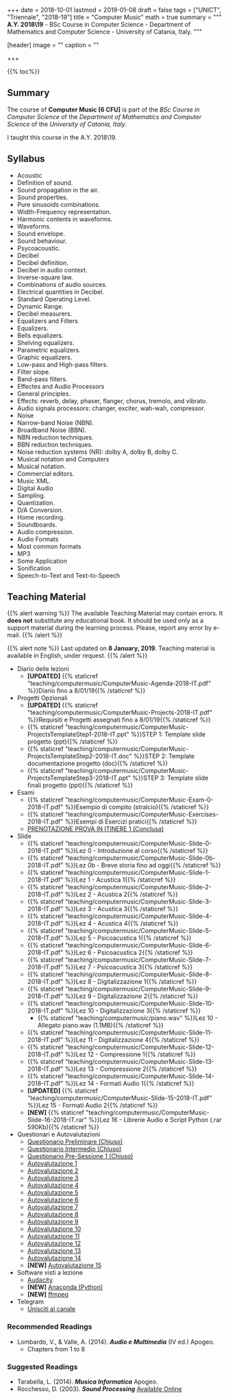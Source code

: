 +++
date = 2018-10-01
lastmod = 2019-01-08
draft = false
tags = ["UNICT", "Triennale", "2018-19"]
title = "Computer Music"
math = true
summary = """
**A.Y. 2018\\19** - BSc Course in Computer Science - Department of Mathematics and Computer Science - University of Catania, Italy.
"""

[header]
image = ""
caption = ""

+++

{{% toc%}}

## Summary

The course of **Computer Music [6 CFU]** is part of the *BSc Course in Computer Science* of the *Department of Mathematics and Computer Science* of the *University of Catania, Italy*.

I taught this course in the A.Y. 2018\\19.

## Syllabus

*	Acoustic 
  * Definition of sound.
  * Sound propagation in the air.
  * Sound properties.
  * Pure sinusoids combinations.
  * Width-Frequency representation.
  * Harmonic contents in waveforms.
  * Waveforms.
  * Sound envelope.
  * Sound behaviour.
  * Psycoacoustic.
*	Decibel 
  * Decibel definition.
  * Decibel in audio context.
  * Inverse-square law.
  * Combinations of audio sources.
  * Electrical quantities in Decibel.
  * Standard Operating Level.
  * Dynamic Range.
  * Decibel measurers.
*	Equalizers and Filters
  * Equalizers.
  * Bells equalizers.
  * Shelving equalizers.
  * Parametric equalizers.
  * Graphic equalizers.
  * Low-pass and High-pass filters.
  * Filter slope.
  * Band-pass filters.
*	Effectes and Audio Processors
  * General principles.
  * Effects: reverb, delay, phaser, flanger, chorus, tremolo, and vibrato.
  * Audio signals processors: changer, exciter, wah-wah, compressor.
*	Noise 
  * Narrow-band Noise (NBN).
  * Broadband Noise (BBN).
  * NBN reduction techniques.
  * BBN reduction techniques.
  * Noise reduction systems (NR): dolby A, dolby B, dolby C.
*	Musical notation and Computers 
  * Musical notation.
  * Commercial editors.
  * Music XML.
*	Digital Audio 
  * Sampling.
  * Quantization.
  * D/A Conversion.
  * Home recording.
  * Soundboards.
  * Audio compression.
*	Audio Formats
  * Most common formats
  * MP3
*	Some Application 
  * Sonification
  * Speech-to-Text and Text-to-Speech 


## Teaching Material

{{% alert warning %}}
The available Teaching Material may contain errors. It **does not** substitute any educational book. It should be used only as a support material during the learning process. Please, report any error by e-mail.
{{% /alert %}}

{{% alert note %}}
Last updated on **8 January, 2019**. Teaching material is available in English, under request.
{{% /alert %}}

* Diario delle lezioni
  * **[UPDATED]** {{% staticref "teaching/computermusic/ComputerMusic-Agenda-2018-IT.pdf" %}}Diario fino a 8/01/19{{% /staticref %}}
* Progetti Opzionali
  * **[UPDATED]** {{% staticref "teaching/computermusic/ComputerMusic-Projects-2018-IT.pdf" %}}Requisiti e Progetti assegnati fino a 8/01/19{{% /staticref %}}
  * {{% staticref "teaching/computermusic/ComputerMusic-ProjectsTemplateStep1-2018-IT.ppt" %}}STEP 1: Template slide progetto (ppt){{% /staticref %}}
  * {{% staticref "teaching/computermusic/ComputerMusic-ProjectsTemplateStep2-2018-IT.doc" %}}STEP 2: Template documentazione progetto (doc){{% /staticref %}}
  * {{% staticref "teaching/computermusic/ComputerMusic-ProjectsTemplateStep3-2018-IT.ppt" %}}STEP 3: Template slide finali progetto (ppt){{% /staticref %}}
* Esami
  * {{% staticref "teaching/computermusic/ComputerMusic-Exam-0-2018-IT.pdf" %}}Esempio di compito (stralcio){{% /staticref %}}
  * {{% staticref "teaching/computermusic/ComputerMusic-Exercises-2018-IT.pdf" %}}Esempi di Esercizi pratici{{% /staticref %}}
  * [PRENOTAZIONE PROVA IN ITINERE 1 (Conclusa)](https://docs.google.com/forms/d/e/1FAIpQLSejuy6rZGfiqPBTJxgemtrR-gP3HCl4znTyn1JE99FdD7EZhA/viewform?usp=sf_link)
* Slide
  * {{% staticref "teaching/computermusic/ComputerMusic-Slide-0-2018-IT.pdf" %}}Lez 0 - Introduzione al corso{{% /staticref %}}
  * {{% staticref "teaching/computermusic/ComputerMusic-Slide-0b-2018-IT.pdf" %}}Lez 0b - Breve storia fino ad oggi{{% /staticref %}}
  * {{% staticref "teaching/computermusic/ComputerMusic-Slide-1-2018-IT.pdf" %}}Lez 1 - Acustica 1{{% /staticref %}}
  * {{% staticref "teaching/computermusic/ComputerMusic-Slide-2-2018-IT.pdf" %}}Lez 2 - Acustica 2{{% /staticref %}}
  * {{% staticref "teaching/computermusic/ComputerMusic-Slide-3-2018-IT.pdf" %}}Lez 3 - Acustica 3{{% /staticref %}}
  * {{% staticref "teaching/computermusic/ComputerMusic-Slide-4-2018-IT.pdf" %}}Lez 4 - Acustica 4{{% /staticref %}}
  * {{% staticref "teaching/computermusic/ComputerMusic-Slide-5-2018-IT.pdf" %}}Lez 5 - Psicoacustica 1{{% /staticref %}}
  * {{% staticref "teaching/computermusic/ComputerMusic-Slide-6-2018-IT.pdf" %}}Lez 6 - Psicoacustica 2{{% /staticref %}}
  * {{% staticref "teaching/computermusic/ComputerMusic-Slide-7-2018-IT.pdf" %}}Lez 7 - Psicoacustica 3{{% /staticref %}}
  * {{% staticref "teaching/computermusic/ComputerMusic-Slide-8-2018-IT.pdf" %}}Lez 8 - Digitalizzazione 1{{% /staticref %}}
  * {{% staticref "teaching/computermusic/ComputerMusic-Slide-9-2018-IT.pdf" %}}Lez 9 - Digitalizzazione 2{{% /staticref %}}
  * {{% staticref "teaching/computermusic/ComputerMusic-Slide-10-2018-IT.pdf" %}}Lez 10 - Digitalizzazione 3{{% /staticref %}}
      * {{% staticref "teaching/computermusic/piano.wav" %}}Lez 10 - Allegato piano.wav (1.1MB){{% /staticref %}}
  * {{% staticref "teaching/computermusic/ComputerMusic-Slide-11-2018-IT.pdf" %}}Lez 11 - Digitalizzazione 4{{% /staticref %}}
  * {{% staticref "teaching/computermusic/ComputerMusic-Slide-12-2018-IT.pdf" %}}Lez 12 - Compressione 1{{% /staticref %}}
  * {{% staticref "teaching/computermusic/ComputerMusic-Slide-13-2018-IT.pdf" %}}Lez 13 - Compressione 2{{% /staticref %}}
  * {{% staticref "teaching/computermusic/ComputerMusic-Slide-14-2018-IT.pdf" %}}Lez 14 - Formati Audio 1{{% /staticref %}}
  * **[UPDATED]** {{% staticref "teaching/computermusic/ComputerMusic-Slide-15-2018-IT.pdf" %}}Lez 15 - Formati Audio 2{{% /staticref %}}
  * **[NEW]** {{% staticref "teaching/computermusic/ComputerMusic-Slide-16-2018-IT.rar" %}}Lez 16 - Librerie Audio e Script Python (.rar 590Kb){{% /staticref %}}
* Questionari e Autovalutazioni
  * [Questionario Preliminare (Chiuso)](https://goo.gl/forms/OWH3weis5k3QeFEn1)
  * [Questionario Intermedio (Chiuso)](https://docs.google.com/forms/d/e/1FAIpQLSfSuWnnCDJvgLjIFaRXdeiVk2Qyqz6x2i3ZcxfADxyASw2Rfg/viewform?usp=sf_link)
  * [Questionario Pre-Sessione 1 (Chiuso)](https://docs.google.com/forms/d/e/1FAIpQLScku7zvPfuNZPBw-Xyh9eH9ChJmMwIf_JXRgZiEIinSFGMYAA/viewform?usp=sf_link)
  * [Autovalutazione 1](https://docs.google.com/forms/d/e/1FAIpQLScbo5AWAQBqyduSNrufYtntJrnN-dMSKDuHCygybcJiull-Yg/viewform?usp=sf_link)
  * [Autovalutazione 2](https://docs.google.com/forms/d/e/1FAIpQLSfeXqrNIHASVKdiPpJORSt9wDg00XiVMgXkZSNJ9Bmi_LiTqA/viewform?usp=sf_link)
  * [Autovalutazione 3](https://docs.google.com/forms/d/e/1FAIpQLSc0-xXW0U0ecclRN5qOj6zXEdLobZSbxECnzEW7XV2NaEq26A/viewform?usp=sf_link)
  * [Autovalutazione 4](https://docs.google.com/forms/d/e/1FAIpQLSfsQen8H3N-UpxYCBP1sOfT2L3XbzxsujpwvCVN6ErNjy2C5g/viewform?usp=sf_link)
  * [Autovalutazione 5](https://docs.google.com/forms/d/e/1FAIpQLScBNhtcvLGQPcS8rRkE5dtJEYAWTvc0ZJXZeWpn0fzAqmnQGw/viewform?usp=sf_link)
  * [Autovalutazione 6](https://docs.google.com/forms/d/e/1FAIpQLSeJC42NNwRhYCR9iSNYhcwbrDpt4aXa3xOe5w-lq-nEK48aKA/viewform?usp=sf_link)
  * [Autovalutazione 7](https://docs.google.com/forms/d/e/1FAIpQLSfjiu7ek8liiqK2qkBgRnP4FlmB2tLXLKgE6zEE974s_icQuw/viewform?usp=sf_link)
  * [Autovalutazione 8](https://docs.google.com/forms/d/e/1FAIpQLSd8DF05EOltQHdx80_URUSd8yAREhYnhu3pcZQCeAZD5FIY2w/viewform?usp=sf_link)
  * [Autovalutazione 9](https://docs.google.com/forms/d/e/1FAIpQLSftZS9f8Mn7LPk-wdo06owSKc93CJBYhuxaJ9MxuSbxhlIw_Q/viewform?usp=sf_link)
  * [Autovalutazione 10](https://docs.google.com/forms/d/e/1FAIpQLSdso6kapN6kwFtNfJVdNj4tLaZU-PuEZefmvbXZuVABKD-3Qw/viewform?usp=sf_link)
  * [Autovalutazione 11](https://docs.google.com/forms/d/e/1FAIpQLScekS3FOM7YcLGUubS6GCp5PjZGM5PcvjDaFOEAFWnE4x3e8Q/viewform?usp=sf_link)
  * [Autovalutazione 12](https://docs.google.com/forms/d/e/1FAIpQLSdlol3eZY2kPa0i-1OQyDOneYtsfkf8WE1YZmPdK52QuXG2MA/viewform?usp=sf_link)
  * [Autovalutazione 13](https://docs.google.com/forms/d/e/1FAIpQLScPgFx9Nfpfimf_5NC3W3bcbTLMK4MID3dixU1hr1RklYSE4g/viewform?usp=sf_link)
  * [Autovalutazione 14](https://docs.google.com/forms/d/e/1FAIpQLScyKaEgAwb_GSzSg7lW_bATUimttnJb3aO3AVc_5j6drjvRug/viewform?usp=sf_link)
  * **[NEW]** [Autovalutazione 15](https://docs.google.com/forms/d/e/1FAIpQLSc40mEqU-LrPo0DnfBG94Fv8_MNUgqqMb9VF5sTUFwruxPTZw/viewform?usp=sf_link)
* Software visti a lezione
  * [Audacity](https://www.audacityteam.org/)
  * **[NEW]** [Anaconda (Python)](https://www.anaconda.com/download/)
  * **[NEW]** [ffmpeg](https://www.ffmpeg.org/)
* Telegram
  * [Unisciti al canale](https://t.me/joinchat/D902yQ-X0HyVY_5JJtWUmA)

### Recommended Readings

* Lombardo, V., & Valle, A. (2014). _**Audio e Multimedia**_ (IV ed.) Apogeo.
  * Chapters from 1 to 8


### Suggested Readings

* Tarabella, L. (2014). _**Musica Informatica**_ Apogeo.
* Rocchesso, D. (2003). _**Sound Processing**_ [Available Online](https://ia600309.us.archive.org/13/items/IntroductionToSoundProcessing/vsp.pdf)